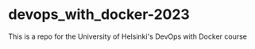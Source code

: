 # devops_with_docker-2023

This is a repo for the University of Helsinki's DevOps with Docker course